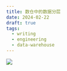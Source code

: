 ```yaml
---
title: 数仓中的数据分层
date: 2024-02-22
draft: true
tags:
  - writing
  - engineering
  - data-warehouse
---
```



![](https://futurelog-1251943639.cos.accelerate.myqcloud.com/img/202402221543405.png)
